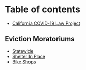 # Table of contents

* [California COVID-19 Law Project](README.md)

## Eviction Moratoriums

* [Statewide](eviction-moratoriums/statewide.md)
* [Shelter In Place](shelter-in-place.md)
* [Bike Shops](bike-shops.md)

